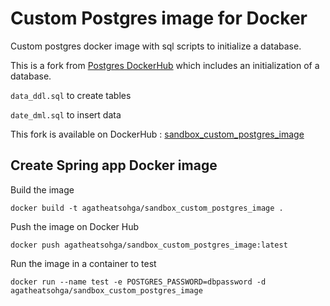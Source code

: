 # Custom Postgres image for Docker

Custom postgres docker image with sql scripts to initialize a database.

This is a fork from [Postgres DockerHub](https://hub.docker.com/_/postgres) which includes an initialization of a database.

`data_ddl.sql` to create tables

`date_dml.sql` to insert data

This fork is available on DockerHub : [sandbox_custom_postgres_image](https://hub.docker.com/repository/docker/agatheatsohga/sandbox_custom_postgres_image/general)

## Create Spring app Docker image

Build the image

```pwsh
docker build -t agatheatsohga/sandbox_custom_postgres_image .
```

Push the image on Docker Hub

```pwsh
docker push agatheatsohga/sandbox_custom_postgres_image:latest
```

Run the image in a container to test

```pwsh
docker run --name test -e POSTGRES_PASSWORD=dbpassword -d agatheatsohga/sandbox_custom_postgres_image
```
